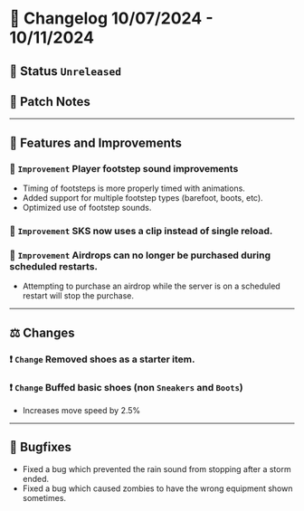 # :bookmark_tabs:  Changelog 10/07/2024 - 10/11/2024

## :red_circle: Status `Unreleased`
<!-- ## :green_circle: Status `Released` -->

## :speech_balloon: Patch Notes

________

## :loudspeaker: Features and Improvements

### :arrow_up_small: `Improvement` Player footstep sound improvements
- Timing of footsteps is more properly timed with animations.
- Added support for multiple footstep types (barefoot, boots, etc).
- Optimized use of footstep sounds.

### :arrow_up_small: `Improvement` SKS now uses a clip instead of single reload.

### :arrow_up_small: `Improvement` Airdrops can no longer be purchased during scheduled restarts.
- Attempting to purchase an airdrop while the server is on a scheduled restart will stop the purchase.

________

## :balance_scale: Changes

### :exclamation: `Change` Removed shoes as a starter item.

### :exclamation: `Change` Buffed basic shoes (non `Sneakers` and `Boots`)
- Increases move speed by 2.5%
________

## :bug: Bugfixes
- Fixed a bug which prevented the rain sound from stopping after a storm ended.
- Fixed a bug which caused zombies to have the wrong equipment shown sometimes.
